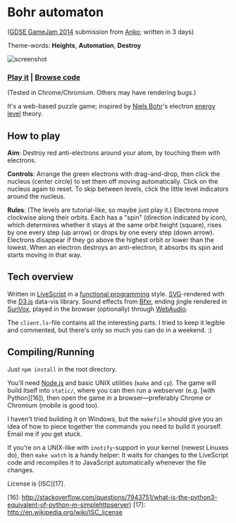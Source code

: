 # Bohr automaton

([GDSE GameJam 2014][1] submission from [Anko][2]; written in 3 days)

Theme-words: **Heights**, **Automation**, **Destroy**

![screenshot][3]

### [Play it][4] | [Browse code][5]
(Tested in Chrome/Chromium. Others may have rendering bugs.)
<br />

It's a web-based puzzle game; inspired by [Niels Bohr][6]'s electron [energy level][7] theory.


## How to play

**Aim**: Destroy red anti-electrons around your atom, by touching them with electrons.

**Controls**: Arrange the green electrons with drag-and-drop, then click the nucleus (center circle) to set them off moving automatically. Click on the nucleus again to reset. To skip between levels, click the little level indicators around the nucleus.

**Rules**: (The levels are tutorial-like, so maybe just play it.) Electrons move clockwise along their orbits. Each has a "spin" (direction indicated by icon), which determines whether it stays at the same orbit height (square), rises by one every step (up arrow) or drops by one every step (down arrow). Electrons disappear if they go above the highest orbit or lower than the lowest. When an electron destroys an anti-electron, it absorbs its spin and starts moving in that way.


## Tech overview

Written in [LiveScript][8] in a [functional programming][9] style. [SVG][10]-rendered with the [D3.js][11] data-vis library. Sound effects from [Bfxr][12], ending jingle rendered in [SunVox][13], played in the browser (optionally) through [WebAudio][14].

The `client.ls`-file contains all the interesting parts. I tried to keep it legible and commented, but there's only so much you can do in a weekend. :)

## Compiling/Running

Just `npm install` in the root directory.

You'll need [Node.js][15] and basic UNIX utilities (`make` and `cp`). The game will build itself into `static/`, where you can then run a webserver (e.g. [with Python][16]), then open the game in a browser—preferably Chrome or Chromium (mobile is good too).

I haven't tried building it on Windows, but the `makefile` should give you an idea of how to piece together the commands you need to build it yourself. Email me if you get stuck.

If you're on a UNIX-like with `inotify`-support in your kernel (newest Linuxes do), then `make watch` is a handy helper: It waits for changes to the LiveScript code and recompiles it to JavaScript automatically whenever the file changes.

License is [ISC][17].


[1]: http://meta.gamedev.stackexchange.com/questions/1794/anniversary-game-jam-2014
[2]: http://gamedev.stackexchange.com/users/7804/anko
[3]: https://cloud.githubusercontent.com/assets/5231746/4877072/3c75a0f6-62dc-11e4-8e63-2538a1a4de21.png
[4]: http://cyan.io/bohr-automaton/
[5]: https://github.com/anko/Bohr-Automaton
[6]: http://en.wikipedia.org/wiki/Niels_Bohr
[7]: https://en.wikipedia.org/wiki/Energy_level
[8]: http://livescript.net/
[9]: http://en.wikipedia.org/wiki/Functional_programming
[10]: http://en.wikipedia.org/wiki/Scalable_Vector_Graphics
[11]: http://d3js.org/
[12]: http://www.bfxr.net/
[13]: http://www.warmplace.ru/soft/sunvox/
[14]: http://webaudio.github.io/web-audio-api/
[15]: http://nodejs.org/
[16]: http://stackoverflow.com/questions/7943751/what-is-the-python3-equivalent-of-python-m-simplehttpserver)
[17]: http://en.wikipedia.org/wiki/ISC_license
